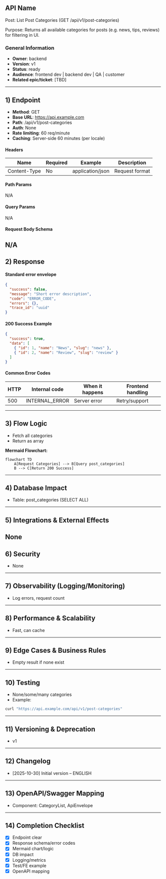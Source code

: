 ## API Name
Post: List Post Categories (GET /api/v1/post-categories)

Purpose: Returns all available categories for posts (e.g. news, tips, reviews) for filtering in UI.

### General Information
- **Owner**: backend
- **Version**: v1
- **Status**: ready
- **Audience**: frontend dev | backend dev | QA | customer
- **Related epic/ticket**: [TBD]
---
## 1) Endpoint
- **Method**: GET
- **Base URL**: https://api.example.com
- **Path**: /api/v1/post-categories
- **Auth**: None
- **Rate limiting**: 60 req/minute
 - **Caching**: Server-side 60 minutes (per locale)

#### Headers
| Name         | Required | Example            | Description        |
|--------------|----------|--------------------|--------------------|
| Content-Type | No       | application/json   | Request format     |

#### Path Params
N/A
#### Query Params
N/A
#### Request Body Schema
N/A
---
## 2) Response
#### Standard error envelope
```json
{
  "success": false,
  "message": "Short error description",
  "code": "ERROR_CODE",
  "errors": {},
  "trace_id": "uuid"
}
```
#### 200 Success Example
```json
{
  "success": true,
  "data": [
    { "id": 1, "name": "News", "slug": "news" },
    { "id": 2, "name": "Review", "slug": "review" }
  ]
}
```
#### Common Error Codes
| HTTP | Internal code    | When it happens      | Frontend handling |
|------|------------------|----------------------|-------------------|
| 500  | INTERNAL_ERROR   | Server error         | Retry/support     |
---
## 3) Flow Logic
- Fetch all categories
- Return as array

**Mermaid Flowchart:**
```mermaid
flowchart TD
    A[Request Categories] --> B[Query post_categories]
    B --> C[Return 200 Success]
```
---
## 4) Database Impact
- Table: post_categories (SELECT ALL)
---
## 5) Integrations & External Effects
None
---
## 6) Security
- None
---
## 7) Observability (Logging/Monitoring)
- Log errors, request count
---
## 8) Performance & Scalability
- Fast, can cache
---
## 9) Edge Cases & Business Rules
- Empty result if none exist
---
## 10) Testing
- None/some/many categories
- Example:
```bash
curl "https://api.example.com/api/v1/post-categories"
```
---
## 11) Versioning & Deprecation
- v1
---
## 12) Changelog
- [2025-10-30] Initial version – ENGLISH
---
## 13) OpenAPI/Swagger Mapping
- Component: CategoryList, ApiEnvelope
---
## 14) Completion Checklist
- [x] Endpoint clear
- [x] Response schema/error codes
- [x] Mermaid chart/logic
- [x] DB impact
- [x] Logging/metrics
- [x] Test/FE example
- [x] OpenAPI mapping
